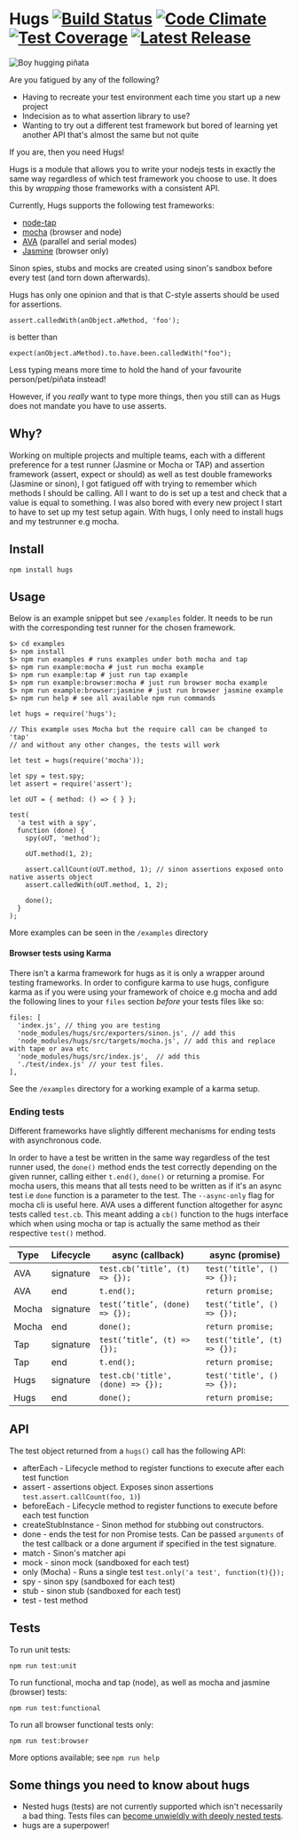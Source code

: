 # Hugs [![Build Status](https://travis-ci.org/lawrencec/hugs.svg?branch=master)](https://travis-ci.org/lawrencec/hugs) [![Code Climate](https://img.shields.io/codeclimate/github/lawrencec/hugs.svg)](https://codeclimate.com/github/lawrencec/hugs) [![Test Coverage](https://img.shields.io/codeclimate/coverage/github/lawrencec/hugs.svg)](https://codeclimate.com/github/lawrencec/hugs/coverage) [![Latest Release](https://img.shields.io/github/release/lawrencec/hugs.svg)](https://github.com/lawrencec/hugs/releases)

 ![Boy hugging piñata](https://i.giphy.com/SKElG8dQWhPdS.gif)

Are you fatigued by any of the following?

- Having to recreate your test environment each time you start up a new project
- Indecision as to what assertion library to use?
- Wanting to try out a different test framework but bored of learning yet another API that's almost the same but not quite

If you are, then you need Hugs!

Hugs is a module that allows you to write your nodejs tests in exactly the same way regardless of which test framework you choose to use.
It does this by *wrapping* those frameworks with a consistent API.

Currently, Hugs supports the following test frameworks:

- [node-tap](http://www.node-tap.org/)
- [mocha](https://mochajs.org/) (browser and node)
- [AVA](https://github.com/avajs/ava) (parallel and serial modes)
- [Jasmine](https://jasmine.github.io) (browser only)

Sinon spies, stubs and mocks are created using sinon's sandbox before every test (and torn down afterwards).

Hugs has only one opinion and that is that C-style asserts should be used for assertions.

```
assert.calledWith(anObject.aMethod, 'foo');
```

is better than

```
expect(anObject.aMethod).to.have.been.calledWith("foo");
```

Less typing means more time to hold the hand of your favourite person/pet/piñata instead!

However, if you *really* want to type more things, then you still can as Hugs does not mandate you have to use asserts.

## Why?

Working on multiple projects and multiple teams, each with a different preference for a test runner (Jasmine or Mocha or TAP) and assertion framework (assert, expect or should) as well as test double frameworks (Jasmine or sinon), I got fatigued off with trying to remember which methods I should be calling.
All I want to do is set up a test and check that a value is equal to something. I was also bored with every new project I start to have to set up my test setup again. With hugs, I only need to install hugs and my testrunner e.g mocha.


## Install

```
npm install hugs
```

## Usage

Below is an example snippet but see `/examples` folder. It needs to be run with the corresponding test runner for the chosen framework.

```
$> cd examples
$> npm install
$> npm run examples # runs examples under both mocha and tap
$> npm run example:mocha # just run mocha example
$> npm run example:tap # just run tap example
$> npm run example:browser:mocha # just run browser mocha example
$> npm run example:browser:jasmine # just run browser jasmine example
$> npm run help # see all available npm run commands
```

```
let hugs = require('hugs');

// This example uses Mocha but the require call can be changed to 'tap'
// and without any other changes, the tests will work

let test = hugs(require('mocha'));

let spy = test.spy;
let assert = require('assert');

let oUT = { method: () => { } };

test(
  'a test with a spy',
  function (done) {
    spy(oUT, 'method');

    oUT.method(1, 2);

    assert.callCount(oUT.method, 1); // sinon assertions exposed onto native asserts object
    assert.calledWith(oUT.method, 1, 2);

    done();
  }
);

```

More examples can be seen in the `/examples` directory

#### Browser tests using Karma

There isn't a karma framework for hugs as it is only a wrapper around testing frameworks.
In order to configure karma to use hugs, configure karma as if you were using your framework of choice e.g mocha
and add the following lines to your `files` section *before* your tests files like so:

```
files: [
  'index.js', // thing you are testing
  'node_modules/hugs/src/exporters/sinon.js', // add this
  'node_modules/hugs/src/targets/mocha.js', // add this and replace with tape or ava etc
  'node_modules/hugs/src/index.js',  // add this
  './test/index.js' // your test files.
],
```

See the `/examples` directory for a working example of a karma setup.

### Ending tests

Different frameworks have slightly different mechanisms for ending tests with asynchronous code.

In order to have a test be written in the same way regardless of the test runner used, the `done()` method ends the test correctly depending on the given runner, calling either `t.end()`, `done()` or returning a promise.
For mocha users, this means that all tests need to be written as if it's an async test i.e `done` function is a parameter to the test. The `--async-only` flag for mocha cli is useful here.
AVA uses a different function altogether for async tests called `test.cb`. This meant adding a `cb()` function to the hugs interface which when using mocha or tap is actually the same method as their respective `test()` method.


| Type    | Lifecycle | async (callback)                    | async (promise)                            |
|---------|-----------|-------------------------------------|--------------------------------------------|
| AVA     | signature | `test.cb(’title’, (t) => {});`      | `test(‘title’, () => {});`                 |
| AVA     | end       | `t.end();`                          | `return promise;`                          |
| Mocha   | signature | `test(’title’, (done) => {});`      | `test(‘title’, () => {});`                 |
| Mocha   | end       | `done();`                           | `return promise;`                          |
| Tap     | signature | `test(’title’, (t) => {});`         | `test(‘title’, (t) => {});`                |
| Tap     | end       | `t.end();`                          | `return promise;`                          |
| Hugs    | signature | `test.cb('title', (done) => {});`      | `test('title', () => {});`                 |
| Hugs    | end       | `done();`                           | `return promise;`                          |


## API

The test object returned from a `hugs()` call has the following API:

- afterEach - Lifecycle method to register functions to execute after each test function
- assert - assertions object. Exposes sinon assertions `test.assert.callCount(foo, 1)`)
- beforeEach - Lifecycle method to register functions to execute before each test function
- createStubInstance - Sinon method for stubbing out constructors.
- done - ends the test for non Promise tests. Can be passed `arguments` of the test callback or a done argument if specified in the test signature.
- match - Sinon's matcher api
- mock - sinon mock (sandboxed for each test)
- only (Mocha) - Runs a single test `test.only('a test', function(t){});`
- spy - sinon spy (sandboxed for each test)
- stub - sinon stub (sandboxed for each test)
- test -  test method

## Tests

To run unit tests:

```
npm run test:unit
```

To run functional, mocha and tap (node), as well as mocha and jasmine (browser) tests:

```
npm run test:functional
```

To run all browser functional tests only:

```
npm run test:browser
```

More options available; see `npm run help`

## Some things you need to know about hugs
- Nested hugs (tests) are not currently supported which isn't necessarily a bad thing. Tests files can [become unwieldly with deeply nested tests](https://www.briefs.fm/3-minutes-with-kent/27).
- hugs are a superpower!



